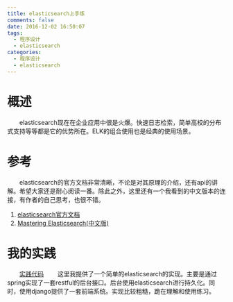 ```yaml
---
title: elasticsearch上手练
comments: false
date: 2016-12-02 16:50:07
tags:
  - 程序设计
  - elasticsearch
categories:
  - 程序设计
  - elasticsearch
---
```


# 概述
　　elasticsearch现在在企业应用中很是火爆。快速日志检索，简单高校的分布式支持等等都是它的优势所在。ELK的组合使用也是经典的使用场景。
<!--more-->

# 参考
　　elasticsearch的官方文档非常清晰，不论是对其原理的介绍，还有api的讲解。希望大家还是耐心阅读一番。除此之外，这里还有一个我看到的中文版本的连接，有作者的自己思考，也很不错。
1. [elasticsearch官方文档](https://www.elastic.co/guide/en/elasticsearch/reference/current/index.html)
2. [Mastering Elasticsearch(中文版)](http://udn.yyuap.com/doc/mastering-elasticsearch/index.html)

# 我的实践
　　[实践代码](https://github.com/geeklenny/elasticsearch-restful-javaee-spring-django-rabitmq)
　　这里我提供了一个简单的elasticsearch的实现。主要是通过spring实现了一套restful的后台接口。后台使用elasticsearch进行持久化。同时，使用django提供了一套前端系统。实现比较粗糙，跪在理解和使用练习。
